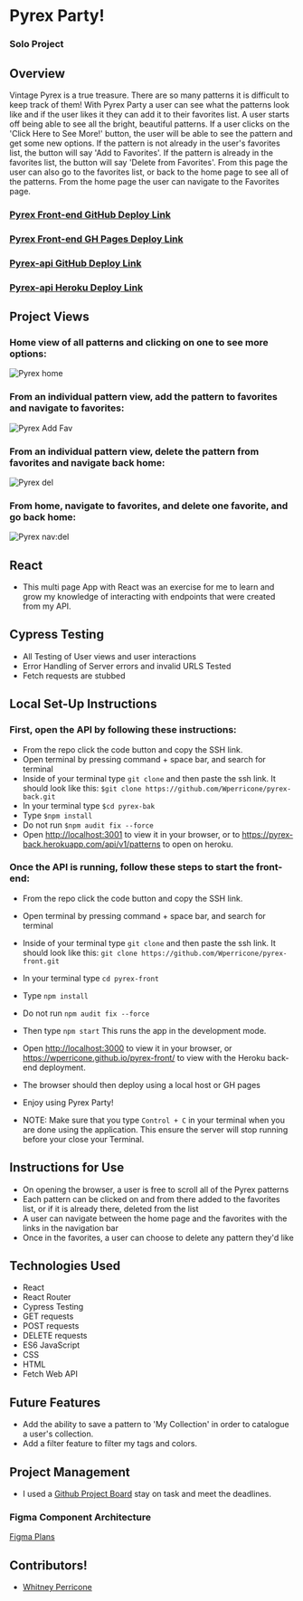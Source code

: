 # Pyrex Party!

### Solo Project

## Overview

Vintage Pyrex is a true treasure. There are so many patterns it is difficult to keep track of them! With Pyrex Party a user can see what the patterns look like and if the user likes it they can add it to their favorites list. A user starts off being able to see all the bright, beautiful patterns. If a user clicks on the 'Click Here to See More!' button, the user will be able to see the pattern and get some new options. If the pattern is not already in the user's favorites list, the button will say 'Add to Favorites'. If the pattern is already in the favorites list, the button will say 'Delete from Favorites'. From this page the user can also go to the favorites list, or back to the home page to see all of the patterns. From the home page the user can navigate to the Favorites page.

### [Pyrex Front-end GitHub Deploy Link](https://github.com/Wperricone/pyrex-front.git)
### [Pyrex Front-end GH Pages Deploy Link](https://wperricone.github.io/pyrex-front/)
### [Pyrex-api GitHub Deploy Link](https://github.com/Wperricone/pyrex-back.git)
### [Pyrex-api Heroku Deploy Link](https://pyrex-back.herokuapp.com/api/v1/patterns)


## Project Views

### Home view of all patterns and clicking on one to see more options:
![Pyrex home](https://user-images.githubusercontent.com/96502923/173266202-9e10d274-bea6-456f-9f3a-6eafd1c7e87a.gif)


### From an individual pattern view, add the pattern to favorites and navigate to favorites:
![Pyrex Add Fav](https://user-images.githubusercontent.com/96502923/173266539-7148fda3-4bc5-4c26-b8c3-a206977e2126.gif)

### From an individual pattern view, delete the pattern from favorites and navigate back home:
![Pyrex del](https://user-images.githubusercontent.com/96502923/173266698-4e90f093-f70e-4ee3-a3ab-6acbb40dc1e9.gif)

### From home, navigate to favorites, and delete one favorite, and go back home:
![Pyrex nav:del](https://user-images.githubusercontent.com/96502923/173266806-119be5f9-db55-4280-8a9e-7b67416d21a5.gif)



## React

- This multi page App with React was an exercise for me to learn and grow my knowledge of interacting with endpoints that were created from my API.


## Cypress Testing

- All Testing of User views and user interactions
- Error Handling of Server errors and invalid URLS Tested
- Fetch requests are stubbed


## Local Set-Up Instructions
### First, open the API by following these instructions:

- From the repo click the code button and copy the SSH link.
- Open terminal by pressing command + space bar, and search for terminal
- Inside of your terminal type `git clone` and then paste the ssh link. It should look like this: `$git clone https://github.com/Wperricone/pyrex-back.git`
- In your terminal type `$cd pyrex-bak`
- Type `$npm install`
- Do not run `$npm audit fix --force`
- Open [http://localhost:3001](http://localhost:3001) to view it in your browser, or to https://pyrex-back.herokuapp.com/api/v1/patterns to open on heroku.
### Once the API is running, follow these steps to start the front-end:

- From the repo click the code button and copy the SSH link.
- Open terminal by pressing command + space bar, and search for terminal
- Inside of your terminal type `git clone` and then paste the ssh link. It should look like this: `git clone https://github.com/Wperricone/pyrex-front.git`
- In your terminal type `cd pyrex-front`
- Type `npm install`
- Do not run `npm audit fix --force`
- Then type `npm start` This runs the app in the development mode.
- Open [http://localhost:3000](http://localhost:3000) to view it in your browser, or https://wperricone.github.io/pyrex-front/ to view with the Heroku back-end deployment.
- The browser should then deploy using a local host or GH pages
- Enjoy using Pyrex Party!

- NOTE: Make sure that you type `Control + C` in your terminal when you are done using the application. This ensure the server will stop running before your close your Terminal.

## Instructions for Use

- On opening the browser, a user is free to scroll all of the Pyrex patterns
- Each pattern can be clicked on and from there added to the favorites list, or if it is already there, deleted from the list
- A user can navigate between the home page and the favorites with the links in the navigation bar
- Once in the favorites, a user can choose to delete any pattern they'd like

## Technologies Used

- React
- React Router
- Cypress Testing
- GET requests
- POST requests
- DELETE requests
- ES6 JavaScript
- CSS
- HTML
- Fetch Web API

## Future Features

- Add the ability to save a pattern to 'My Collection' in order to catalogue a user's collection.
- Add a filter feature to filter my tags and colors.

## Project Management

- I used a [Github Project Board](https://github.com/Wperricone/pyrex-front/projects/1) stay on task and meet the deadlines.

### Figma Component Architecture

[Figma Plans](https://www.figma.com/file/WcoKh0P7InqavQVEALLxCA/Pyrex-Plan)


## Contributors!

- [Whitney Perricone](https://github.com/Wperricone)
